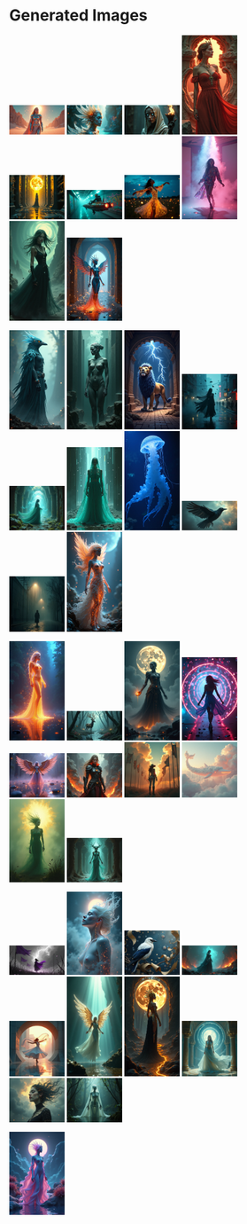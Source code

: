 # Generated Images



<img src="2025_06_30_01.png" width="100"/> <img src="2025_06_30_02.png" width="100"/> <img src="2025_06_30_03.png" width="100"/> <img src="2025_06_30_04.png" width="100"/> <img src="2025_06_30_05.png" width="100"/> <img src="2025_06_30_06.png" width="100"/> <img src="2025_06_30_07.png" width="100"/> <img src="2025_06_30_08.png" width="100"/> <img src="2025_06_30_09.png" width="100"/> <img src="2025_06_30_10.png" width="100"/>

<img src="2025_06_30_11.png" width="100"/> <img src="2025_06_30_12.png" width="100"/> <img src="2025_06_30_13.png" width="100"/> <img src="2025_06_30_14.png" width="100"/> <img src="2025_06_30_15.png" width="100"/> <img src="2025_06_30_16.png" width="100"/> <img src="2025_06_30_17.png" width="100"/> <img src="2025_06_30_18.png" width="100"/> <img src="2025_06_30_19.png" width="100"/> <img src="2025_06_30_20.png" width="100"/>

<img src="2025_06_30_21.png" width="100"/> <img src="2025_06_30_22.png" width="100"/> <img src="2025_06_30_23.png" width="100"/> <img src="2025_06_30_24.png" width="100"/> <img src="2025_06_30_25.png" width="100"/> <img src="2025_06_30_26.png" width="100"/> <img src="2025_06_30_27.png" width="100"/> <img src="2025_06_30_28.png" width="100"/> <img src="2025_06_30_29.png" width="100"/> <img src="2025_06_30_30.png" width="100"/>

<img src="2025_06_30_31.png" width="100"/> <img src="2025_06_30_32.png" width="100"/> <img src="2025_06_30_33.png" width="100"/> <img src="2025_06_30_34.png" width="100"/> <img src="2025_06_30_35.png" width="100"/> <img src="2025_06_30_36.png" width="100"/> <img src="2025_06_30_37.png" width="100"/> <img src="2025_06_30_38.png" width="100"/> <img src="2025_06_30_39.png" width="100"/> <img src="2025_06_30_40.png" width="100"/>

<img src="2025_06_30_41.png" width="100"/>
